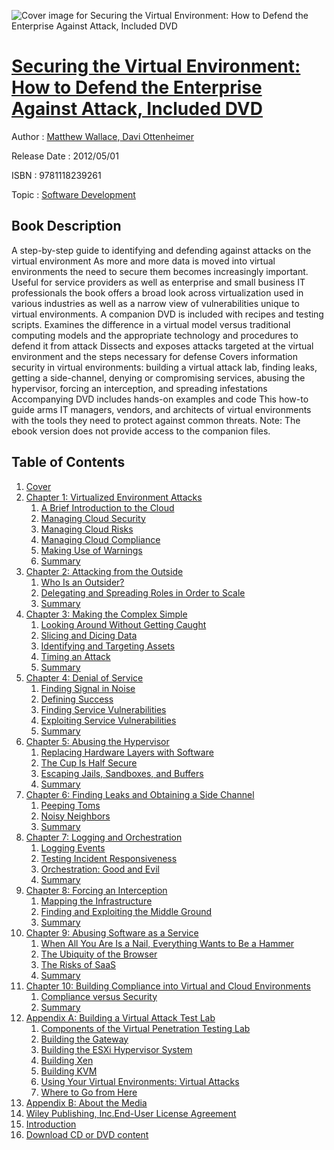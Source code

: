 ![Cover image for Securing the Virtual Environment: How to Defend the Enterprise Against Attack, Included DVD](https://imgdetail.ebookreading.net/cover/cover/software_development/EB9781118239261.jpg)

[Securing the Virtual Environment: How to Defend the Enterprise Against Attack, Included DVD](https://ebookreading.net/view/book/Securing+the+Virtual+Environment%3A+How+to+Defend+the+Enterprise+Against+Attack%2C+Included+DVD-EB9781118239261_1.html "Securing the Virtual Environment: How to Defend the Enterprise Against Attack, Included DVD")
====================================================================================================================

Author : [Matthew Wallace](https://ebookreading.net/search/author/Matthew+Wallace),[ Davi Ottenheimer](https://ebookreading.net/search/author/+Davi+Ottenheimer)

Release Date : 2012/05/01

ISBN : 9781118239261

Topic : [Software Development](https://ebookreading.net/search/category/software-development)

Book Description
-----------------

A step-by-step guide to identifying and defending against attacks on the virtual environment
As more and more data is moved into virtual environments the need to secure them becomes increasingly important. Useful for service providers as well as enterprise and small business IT professionals the book offers a broad look across virtualization used in various industries as well as a narrow view of vulnerabilities unique to virtual environments. A companion DVD is included with recipes and testing scripts.
Examines the difference in a virtual model versus traditional computing models and the appropriate technology and procedures to defend it from attack
Dissects and exposes attacks targeted at the virtual environment and the steps necessary for defense
Covers information security in virtual environments: building a virtual attack lab, finding leaks, getting a side-channel, denying or compromising services, abusing the hypervisor, forcing an interception, and spreading infestations
Accompanying DVD includes hands-on examples and code
This how-to guide arms IT managers, vendors, and architects of virtual environments with the tools they need to protect against common threats.
Note: The ebook version does not provide access to the companion files.
              
Table of Contents
-----------------

1. [Cover](https://ebookreading.net/view/book/Securing+the+Virtual+Environment%3A+How+to+Defend+the+Enterprise+Against+Attack%2C+Included+DVD-EB9781118239261_1.html)
1. [Chapter 1: Virtualized Environment Attacks](https://ebookreading.net/view/book/Securing+the+Virtual+Environment%3A+How+to+Defend+the+Enterprise+Against+Attack%2C+Included+DVD-EB9781118239261_3.html)
    1. [A Brief Introduction to the Cloud](https://ebookreading.net/view/book/Securing+the+Virtual+Environment%3A+How+to+Defend+the+Enterprise+Against+Attack%2C+Included+DVD-EB9781118239261_3.html#c01_level1_1)
    1. [Managing Cloud Security](https://ebookreading.net/view/book/Securing+the+Virtual+Environment%3A+How+to+Defend+the+Enterprise+Against+Attack%2C+Included+DVD-EB9781118239261_3.html#c01_level1_2)
    1. [Managing Cloud Risks](https://ebookreading.net/view/book/Securing+the+Virtual+Environment%3A+How+to+Defend+the+Enterprise+Against+Attack%2C+Included+DVD-EB9781118239261_3.html#c01_level1_3)
    1. [Managing Cloud Compliance](https://ebookreading.net/view/book/Securing+the+Virtual+Environment%3A+How+to+Defend+the+Enterprise+Against+Attack%2C+Included+DVD-EB9781118239261_3.html#c01_level1_4)
    1. [Making Use of Warnings](https://ebookreading.net/view/book/Securing+the+Virtual+Environment%3A+How+to+Defend+the+Enterprise+Against+Attack%2C+Included+DVD-EB9781118239261_3.html#c01_level1_5)
    1. [Summary](https://ebookreading.net/view/book/Securing+the+Virtual+Environment%3A+How+to+Defend+the+Enterprise+Against+Attack%2C+Included+DVD-EB9781118239261_3.html#c01_level1_6)
1. [Chapter 2: Attacking from the Outside](https://ebookreading.net/view/book/Securing+the+Virtual+Environment%3A+How+to+Defend+the+Enterprise+Against+Attack%2C+Included+DVD-EB9781118239261_4.html)
    1. [Who Is an Outsider?](https://ebookreading.net/view/book/Securing+the+Virtual+Environment%3A+How+to+Defend+the+Enterprise+Against+Attack%2C+Included+DVD-EB9781118239261_4.html#c02_level1_1)
    1. [Delegating and Spreading Roles in Order to Scale](https://ebookreading.net/view/book/Securing+the+Virtual+Environment%3A+How+to+Defend+the+Enterprise+Against+Attack%2C+Included+DVD-EB9781118239261_4.html#c02_level1_2)
    1. [Summary](https://ebookreading.net/view/book/Securing+the+Virtual+Environment%3A+How+to+Defend+the+Enterprise+Against+Attack%2C+Included+DVD-EB9781118239261_4.html#c02_level1_3)
1. [Chapter 3: Making the Complex Simple](https://ebookreading.net/view/book/Securing+the+Virtual+Environment%3A+How+to+Defend+the+Enterprise+Against+Attack%2C+Included+DVD-EB9781118239261_5.html)
    1. [Looking Around Without Getting Caught](https://ebookreading.net/view/book/Securing+the+Virtual+Environment%3A+How+to+Defend+the+Enterprise+Against+Attack%2C+Included+DVD-EB9781118239261_5.html#c03_level1_1)
    1. [Slicing and Dicing Data](https://ebookreading.net/view/book/Securing+the+Virtual+Environment%3A+How+to+Defend+the+Enterprise+Against+Attack%2C+Included+DVD-EB9781118239261_5.html#c03_level1_2)
    1. [Identifying and Targeting Assets](https://ebookreading.net/view/book/Securing+the+Virtual+Environment%3A+How+to+Defend+the+Enterprise+Against+Attack%2C+Included+DVD-EB9781118239261_5.html#c03_level1_3)
    1. [Timing an Attack](https://ebookreading.net/view/book/Securing+the+Virtual+Environment%3A+How+to+Defend+the+Enterprise+Against+Attack%2C+Included+DVD-EB9781118239261_5.html#c03_level1_4)
    1. [Summary](https://ebookreading.net/view/book/Securing+the+Virtual+Environment%3A+How+to+Defend+the+Enterprise+Against+Attack%2C+Included+DVD-EB9781118239261_5.html#c03_level1_5)
1. [Chapter 4: Denial of Service](https://ebookreading.net/view/book/Securing+the+Virtual+Environment%3A+How+to+Defend+the+Enterprise+Against+Attack%2C+Included+DVD-EB9781118239261_6.html)
    1. [Finding Signal in Noise](https://ebookreading.net/view/book/Securing+the+Virtual+Environment%3A+How+to+Defend+the+Enterprise+Against+Attack%2C+Included+DVD-EB9781118239261_6.html#c04_level1_1)
    1. [Defining Success](https://ebookreading.net/view/book/Securing+the+Virtual+Environment%3A+How+to+Defend+the+Enterprise+Against+Attack%2C+Included+DVD-EB9781118239261_6.html#c04_level1_2)
    1. [Finding Service Vulnerabilities](https://ebookreading.net/view/book/Securing+the+Virtual+Environment%3A+How+to+Defend+the+Enterprise+Against+Attack%2C+Included+DVD-EB9781118239261_6.html#c04_level1_3)
    1. [Exploiting Service Vulnerabilities](https://ebookreading.net/view/book/Securing+the+Virtual+Environment%3A+How+to+Defend+the+Enterprise+Against+Attack%2C+Included+DVD-EB9781118239261_6.html#c04_level1_4)
    1. [Summary](https://ebookreading.net/view/book/Securing+the+Virtual+Environment%3A+How+to+Defend+the+Enterprise+Against+Attack%2C+Included+DVD-EB9781118239261_6.html#c04_level1_5)
1. [Chapter 5: Abusing the Hypervisor](https://ebookreading.net/view/book/Securing+the+Virtual+Environment%3A+How+to+Defend+the+Enterprise+Against+Attack%2C+Included+DVD-EB9781118239261_7.html)
    1. [Replacing Hardware Layers with Software](https://ebookreading.net/view/book/Securing+the+Virtual+Environment%3A+How+to+Defend+the+Enterprise+Against+Attack%2C+Included+DVD-EB9781118239261_7.html#c05_level1_1)
    1. [The Cup Is Half Secure](https://ebookreading.net/view/book/Securing+the+Virtual+Environment%3A+How+to+Defend+the+Enterprise+Against+Attack%2C+Included+DVD-EB9781118239261_7.html#c05_level1_2)
    1. [Escaping Jails, Sandboxes, and Buffers](https://ebookreading.net/view/book/Securing+the+Virtual+Environment%3A+How+to+Defend+the+Enterprise+Against+Attack%2C+Included+DVD-EB9781118239261_7.html#c05_level1_3)
    1. [Summary](https://ebookreading.net/view/book/Securing+the+Virtual+Environment%3A+How+to+Defend+the+Enterprise+Against+Attack%2C+Included+DVD-EB9781118239261_7.html#c05_level1_4)
1. [Chapter 6: Finding Leaks and Obtaining a Side Channel](https://ebookreading.net/view/book/Securing+the+Virtual+Environment%3A+How+to+Defend+the+Enterprise+Against+Attack%2C+Included+DVD-EB9781118239261_8.html)
    1. [Peeping Toms](https://ebookreading.net/view/book/Securing+the+Virtual+Environment%3A+How+to+Defend+the+Enterprise+Against+Attack%2C+Included+DVD-EB9781118239261_8.html#c06_level1_1)
    1. [Noisy Neighbors](https://ebookreading.net/view/book/Securing+the+Virtual+Environment%3A+How+to+Defend+the+Enterprise+Against+Attack%2C+Included+DVD-EB9781118239261_8.html#c06_level1_2)
    1. [Summary](https://ebookreading.net/view/book/Securing+the+Virtual+Environment%3A+How+to+Defend+the+Enterprise+Against+Attack%2C+Included+DVD-EB9781118239261_8.html#c06_level1_3)
1. [Chapter 7: Logging and Orchestration](https://ebookreading.net/view/book/Securing+the+Virtual+Environment%3A+How+to+Defend+the+Enterprise+Against+Attack%2C+Included+DVD-EB9781118239261_9.html)
    1. [Logging Events](https://ebookreading.net/view/book/Securing+the+Virtual+Environment%3A+How+to+Defend+the+Enterprise+Against+Attack%2C+Included+DVD-EB9781118239261_9.html#c07_level1_1)
    1. [Testing Incident Responsiveness](https://ebookreading.net/view/book/Securing+the+Virtual+Environment%3A+How+to+Defend+the+Enterprise+Against+Attack%2C+Included+DVD-EB9781118239261_9.html#c07_level1_2)
    1. [Orchestration: Good and Evil](https://ebookreading.net/view/book/Securing+the+Virtual+Environment%3A+How+to+Defend+the+Enterprise+Against+Attack%2C+Included+DVD-EB9781118239261_9.html#c07_level1_3)
    1. [Summary](https://ebookreading.net/view/book/Securing+the+Virtual+Environment%3A+How+to+Defend+the+Enterprise+Against+Attack%2C+Included+DVD-EB9781118239261_9.html#c07_level1_4)
1. [Chapter 8: Forcing an Interception](https://ebookreading.net/view/book/Securing+the+Virtual+Environment%3A+How+to+Defend+the+Enterprise+Against+Attack%2C+Included+DVD-EB9781118239261_10.html)
    1. [Mapping the Infrastructure](https://ebookreading.net/view/book/Securing+the+Virtual+Environment%3A+How+to+Defend+the+Enterprise+Against+Attack%2C+Included+DVD-EB9781118239261_10.html#c08_level1_1)
    1. [Finding and Exploiting the Middle Ground](https://ebookreading.net/view/book/Securing+the+Virtual+Environment%3A+How+to+Defend+the+Enterprise+Against+Attack%2C+Included+DVD-EB9781118239261_10.html#c08_level1_2)
    1. [Summary](https://ebookreading.net/view/book/Securing+the+Virtual+Environment%3A+How+to+Defend+the+Enterprise+Against+Attack%2C+Included+DVD-EB9781118239261_10.html#c08_level1_3)
1. [Chapter 9: Abusing Software as a Service](https://ebookreading.net/view/book/Securing+the+Virtual+Environment%3A+How+to+Defend+the+Enterprise+Against+Attack%2C+Included+DVD-EB9781118239261_11.html)
    1. [When All You Are Is a Nail, Everything Wants to Be a Hammer](https://ebookreading.net/view/book/Securing+the+Virtual+Environment%3A+How+to+Defend+the+Enterprise+Against+Attack%2C+Included+DVD-EB9781118239261_11.html#c09_level1_1)
    1. [The Ubiquity of the Browser](https://ebookreading.net/view/book/Securing+the+Virtual+Environment%3A+How+to+Defend+the+Enterprise+Against+Attack%2C+Included+DVD-EB9781118239261_11.html#c09_level1_2)
    1. [The Risks of SaaS](https://ebookreading.net/view/book/Securing+the+Virtual+Environment%3A+How+to+Defend+the+Enterprise+Against+Attack%2C+Included+DVD-EB9781118239261_11.html#c09_level1_3)
    1. [Summary](https://ebookreading.net/view/book/Securing+the+Virtual+Environment%3A+How+to+Defend+the+Enterprise+Against+Attack%2C+Included+DVD-EB9781118239261_11.html#c09_level1_4)
1. [Chapter 10: Building Compliance into Virtual and Cloud Environments](https://ebookreading.net/view/book/Securing+the+Virtual+Environment%3A+How+to+Defend+the+Enterprise+Against+Attack%2C+Included+DVD-EB9781118239261_12.html)
    1. [Compliance versus Security](https://ebookreading.net/view/book/Securing+the+Virtual+Environment%3A+How+to+Defend+the+Enterprise+Against+Attack%2C+Included+DVD-EB9781118239261_12.html#c10_level1_1)
    1. [Summary](https://ebookreading.net/view/book/Securing+the+Virtual+Environment%3A+How+to+Defend+the+Enterprise+Against+Attack%2C+Included+DVD-EB9781118239261_12.html#c10_level1_2)
1. [Appendix A: Building a Virtual Attack Test Lab](https://ebookreading.net/view/book/Securing+the+Virtual+Environment%3A+How+to+Defend+the+Enterprise+Against+Attack%2C+Included+DVD-EB9781118239261_13.html)
    1. [Components of the Virtual Penetration Testing Lab](https://ebookreading.net/view/book/Securing+the+Virtual+Environment%3A+How+to+Defend+the+Enterprise+Against+Attack%2C+Included+DVD-EB9781118239261_13.html#b01_level1_1)
    1. [Building the Gateway](https://ebookreading.net/view/book/Securing+the+Virtual+Environment%3A+How+to+Defend+the+Enterprise+Against+Attack%2C+Included+DVD-EB9781118239261_13.html#b01_level1_2)
    1. [Building the ESXi Hypervisor System](https://ebookreading.net/view/book/Securing+the+Virtual+Environment%3A+How+to+Defend+the+Enterprise+Against+Attack%2C+Included+DVD-EB9781118239261_13.html#b01_level1_3)
    1. [Building Xen](https://ebookreading.net/view/book/Securing+the+Virtual+Environment%3A+How+to+Defend+the+Enterprise+Against+Attack%2C+Included+DVD-EB9781118239261_13.html#b01_level1_4)
    1. [Building KVM](https://ebookreading.net/view/book/Securing+the+Virtual+Environment%3A+How+to+Defend+the+Enterprise+Against+Attack%2C+Included+DVD-EB9781118239261_13.html#b01_level1_5)
    1. [Using Your Virtual Environments: Virtual Attacks](https://ebookreading.net/view/book/Securing+the+Virtual+Environment%3A+How+to+Defend+the+Enterprise+Against+Attack%2C+Included+DVD-EB9781118239261_13.html#b01_level1_6)
    1. [Where to Go from Here](https://ebookreading.net/view/book/Securing+the+Virtual+Environment%3A+How+to+Defend+the+Enterprise+Against+Attack%2C+Included+DVD-EB9781118239261_13.html#b01_level1_7)
1. [Appendix B: About the Media](https://ebookreading.net/view/book/Securing+the+Virtual+Environment%3A+How+to+Defend+the+Enterprise+Against+Attack%2C+Included+DVD-EB9781118239261_14.html)
1. [Wiley Publishing, Inc.End-User License Agreement](https://ebookreading.net/view/book/Securing+the+Virtual+Environment%3A+How+to+Defend+the+Enterprise+Against+Attack%2C+Included+DVD-EB9781118239261_15.html)
1. [Introduction](https://ebookreading.net/view/book/Securing+the+Virtual+Environment%3A+How+to+Defend+the+Enterprise+Against+Attack%2C+Included+DVD-EB9781118239261_22.html)
1. [Download CD or DVD content](https://ebookreading.net/view/book/Securing+the+Virtual+Environment%3A+How+to+Defend+the+Enterprise+Against+Attack%2C+Included+DVD-EB9781118239261_23.html)
